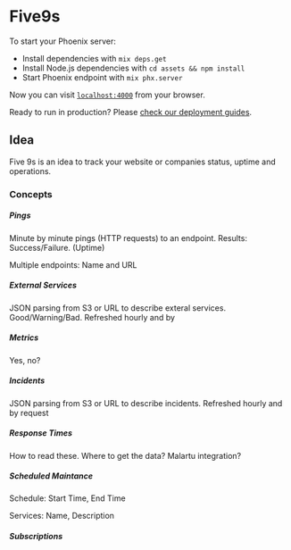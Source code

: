 # Five9s

To start your Phoenix server:

  * Install dependencies with `mix deps.get`
  * Install Node.js dependencies with `cd assets && npm install`
  * Start Phoenix endpoint with `mix phx.server`

Now you can visit [`localhost:4000`](http://localhost:4000) from your browser.

Ready to run in production? Please [check our deployment guides](http://www.phoenixframework.org/docs/deployment).

## Idea
Five 9s is an idea to track your website or companies status, uptime and operations.

### Concepts

##### Pings
Minute by minute pings (HTTP requests) to an endpoint. Results: Success/Failure. (Uptime)

Multiple endpoints: Name and URL

##### External Services
JSON parsing from S3 or URL to describe exteral services. Good/Warning/Bad. Refreshed hourly and by

##### Metrics
Yes, no?

##### Incidents
JSON parsing from S3 or URL to describe incidents. Refreshed hourly and by request

##### Response Times
How to read these. Where to get the data?
Malartu integration?

##### Scheduled Maintance
Schedule: Start Time, End Time

Services: Name, Description

##### Subscriptions
